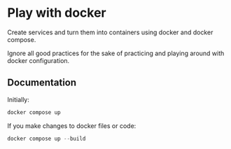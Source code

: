 # Play with docker

Create services and turn them into containers using docker and docker compose.

Ignore all good practices for the sake of practicing and playing around with docker configuration.

## Documentation

Initially:

```powershell
docker compose up
```

If you make changes to docker files or code:

```powershell
docker compose up --build
```
